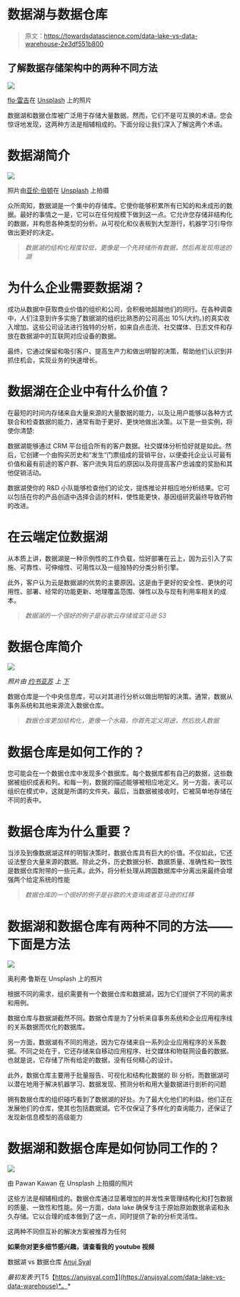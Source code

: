 # 数据湖与数据仓库

> 原文：<https://towardsdatascience.com/data-lake-vs-data-warehouse-2e3df551b800>

## 了解数据存储架构中的两种不同方法

![](img/3b392e2d73920930b0ef11a3d4726cbe.png)

[flo·雷吉](https://unsplash.com/@floregi?utm_source=unsplash&utm_medium=referral&utm_content=creditCopyText)在 [Unsplash](https://unsplash.com/s/photos/data-lake?utm_source=unsplash&utm_medium=referral&utm_content=creditCopyText) 上的照片

数据湖和数据仓库被广泛用于存储大量数据。然而，它们不是可互换的术语。您会惊讶地发现，这两种方法是相辅相成的。下面分段让我们深入了解这两个术语。

# 数据湖简介

![](img/ebe71bc1f26cbd98cd01eff0c802a8a1.png)

照片由[亚伦·伯顿](https://unsplash.com/@aaronburden?utm_source=unsplash&utm_medium=referral&utm_content=creditCopyText)在 [Unsplash](https://unsplash.com/s/photos/lake?utm_source=unsplash&utm_medium=referral&utm_content=creditCopyText) 上拍摄

众所周知，数据湖是一个集中的存储库。它使你能够积累所有已知的和未成形的数据。最好的事情之一是，它可以在任何规模下做到这一点。它允许您存储非结构化的数据，并构思各种类型的分析。从可视化和仪表板到大型游行，机器学习引导你做出更好的决定。

> *数据湖的结构化程度较低，更像是一个先转储所有数据，然后再发现用途的湖*

# 为什么企业需要数据湖？

成功从数据中获取商业价值的组织和公司，会积极地超越他们的同行。在各种调查中，人们注意到许多实施了数据湖的组织比熟悉的公司高出 10%(大约。)的真实收入增加。这些公司设法进行独特的分析，如来自点击流、社交媒体、日志文件和存放在数据湖中的互联网对应设备的数据。

最终，它通过保留和吸引客户、提高生产力和做出明智的决策，帮助他们认识到并抓住机会，实现业务的快速增长。

# 数据湖在企业中有什么价值？

在最短的时间内存储来自大量来源的大量数据的能力，以及让用户能够以各种方式联合和检查数据的能力，通常有助于更好、更快地做出决策。以下是一些实例，将使你清楚:

数据湖能够通过 CRM 平台组合所有的客户数据。社交媒体分析恰好就是如此。然后，它创建一个由购买历史和“发生”门票组成的营销平台，以便委托企业认可最有价值和最有前途的客户群、客户流失背后的原因以及将提高客户忠诚度的奖励和其他促销活动。

数据湖使你的 R&D 小队能够检查他们的论文，提炼推论并相应地分析结果。它可以包括在你的产品创造中选择合适的材料，使性能更快，基因组研究最终导致药物的改进。

# 在云端定位数据湖

从本质上讲，数据湖是一种示例性的工作负载，恰好部署在云上，因为云引入了实施、可靠性、可伸缩性、可用性以及一组独特的分类分析引擎。

此外，客户认为云是数据湖的优势的主要原因。这是由于更好的安全性、更快的可用性、部署、经常的功能更新、地理覆盖范围、弹性以及与现有利用率相关的成本。

> *数据湖的一个很好的例子是谷歌云存储或亚马逊 S3*

# 数据仓库简介

![](img/ac28cdad07edda9d6dee7b67daa04fed.png)

*照片由* [*约书亚苏*](https://unsplash.com/@joshdatsu?utm_source=unsplash&utm_medium=referral&utm_content=creditCopyText) *上* [*下*](https://unsplash.com/s/photos/water-tank?utm_source=unsplash&utm_medium=referral&utm_content=creditCopyText)

数据仓库是一个中央信息库，可以对其进行分析以做出明智的决策。通常，数据从事务系统和其他来源流入数据仓库。

> *数据仓库更加结构化，更像一个水箱，你首先定义用途，然后放入数据*

# 数据仓库是如何工作的？

您可能会在一个数据仓库中发现多个数据库。每个数据库都有自己的数据，这些数据被组织成表和列。和每一列，数据的描述能够被相应地定义。另一方面，表可以组织在模式中，这就是所谓的文件夹。最后，当数据被接收时，它被简单地存储在不同的表中。

# 数据仓库为什么重要？

当涉及到像数据湖这样的明智决策时，数据仓库具有巨大的价值。不仅如此，它还设法整合大量来源的数据。除此之外，历史数据分析、数据质量、准确性和一致性是数据仓库附带的一些元素。此外，将分析处理从跨国数据库中分离出来最终会增强两个给定系统的性能

> *数据仓库的一个很好的例子是谷歌的大查询或者亚马逊的红移*

# 数据湖和数据仓库有两种不同的方法——下面是方法

![](img/a07061adc9b76d7ede55ca1ceef5488f.png)

奥利弗·鲁斯在 Unsplash 上的照片

根据不同的需求，组织需要有一个数据仓库和数据湖，因为它们提供了不同的需求和用例。

数据仓库与数据湖截然不同。数据仓库是为了分析来自事务系统和企业应用程序线的关系数据而优化的数据库。

另一方面，数据湖有不同的用途，因为它存储来自一系列企业应用程序的关系数据。不同之处在于，它还存储来自移动应用程序、社交媒体和物联网设备的数据。也就是说，它存储了所有给定的数据，没有任何精心的设计。

此外，数据仓库主要用于批量报告、可视化和结构化数据的 BI 分析。而数据湖可以潜在地用于解决机器学习、数据发现、预测分析和用大量数据进行剖析的问题

拥有数据仓库的组织碰巧看到了数据湖的好处。为了最大化他们的利益，他们正在发展他们的仓库，使其也包括数据湖。它不仅保证了多样化的查询能力，还保证了发现新信息模型的高级能力

# 数据湖和数据仓库是如何协同工作的？

![](img/3deab7eb1f1308b443d24bc66f476862.png)

由 Pawan Kawan 在 Unsplash 上拍摄的照片

这些方法是相辅相成的。数据仓库通过显著增加的并发性来管理结构化和打包数据的质量、一致性和性能。另一方面，data lake 确保专注于原始原始数据承诺和永久存储。它以合理的成本做到了这一点，同时提供了新的分析灵活性。

这两种不同但互补的解决方案被推荐为任何

**如果你对更多细节感兴趣，请查看我的 youtube 视频**

数据湖 vs 数据仓库 [Anuj Syal](https://www.youtube.com/channel/UCO8XsgcjqArk_mAd1VGBMfg?sub_confirmation=1)

*最初发表于*[T5【https://anujsyal.com】](https://anujsyal.com/data-lake-vs-data-warehouse)*。*